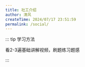 ```yaml
---
title: 社工介绍
author: 清风
createTime: 2024/07/17 23:51:59
permalink: /social/
---
```


::: tip 学习方法

看2-3遍基础讲解视频，刷题练习题感

:::

<CardGrid>
  <LinkCard title="综合能力" href="/social/hxhsy8vp/" />
</CardGrid>